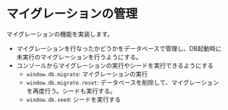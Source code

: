 # マイグレーションの管理

マイグレーションの機能を実装します。

- マイグレーションを行なったかどうかをデータベースで管理し、DB起動時に未実行のマイグレーションを行うようにする。
- コンソールからマイグレーションの実行やシードを実行できるようにする
  - `window.db.migrate`: マイグレーションの実行
  - `window.db.migrate.reset`: データベースを削除して、マイグレーションを再度行う。シードも実行する。
  - `window.db.seed`: シードを実行する
